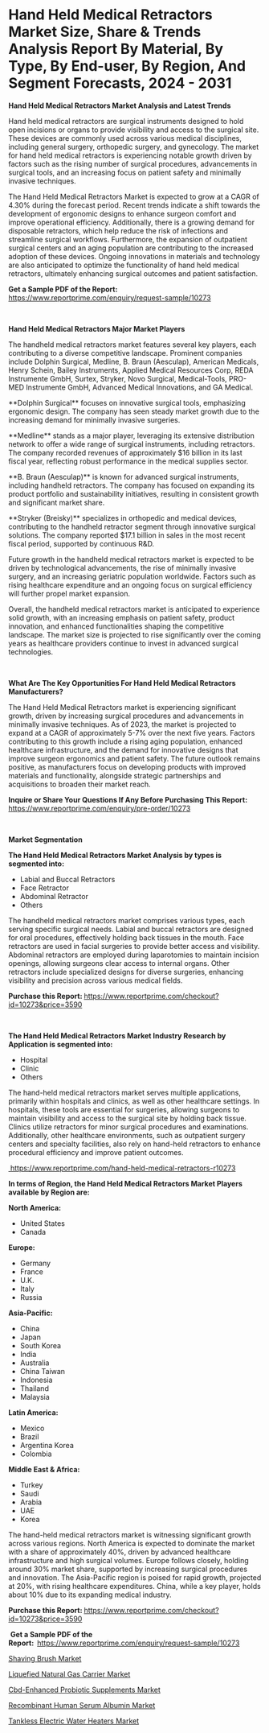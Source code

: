 <p><h1>Hand Held Medical Retractors Market Size, Share & Trends Analysis Report By Material, By Type, By End-user, By Region, And Segment Forecasts, 2024 - 2031</h1></p><p><strong>Hand Held Medical Retractors Market Analysis and Latest Trends</strong></p>
<p><p>Hand held medical retractors are surgical instruments designed to hold open incisions or organs to provide visibility and access to the surgical site. These devices are commonly used across various medical disciplines, including general surgery, orthopedic surgery, and gynecology. The market for hand held medical retractors is experiencing notable growth driven by factors such as the rising number of surgical procedures, advancements in surgical tools, and an increasing focus on patient safety and minimally invasive techniques.</p><p>The Hand Held Medical Retractors Market is expected to grow at a CAGR of 4.30% during the forecast period. Recent trends indicate a shift towards the development of ergonomic designs to enhance surgeon comfort and improve operational efficiency. Additionally, there is a growing demand for disposable retractors, which help reduce the risk of infections and streamline surgical workflows. Furthermore, the expansion of outpatient surgical centers and an aging population are contributing to the increased adoption of these devices. Ongoing innovations in materials and technology are also anticipated to optimize the functionality of hand held medical retractors, ultimately enhancing surgical outcomes and patient satisfaction.</p></p>
<p><strong>Get a Sample PDF of the Report:&nbsp;</strong> <a href="https://www.reportprime.com/enquiry/request-sample/10273">https://www.reportprime.com/enquiry/request-sample/10273</a></p>
<p>&nbsp;</p>
<p><strong>Hand Held Medical Retractors Major Market Players</strong></p>
<p><p>The handheld medical retractors market features several key players, each contributing to a diverse competitive landscape. Prominent companies include Dolphin Surgical, Medline, B. Braun (Aesculap), American Medicals, Henry Schein, Bailey Instruments, Applied Medical Resources Corp, REDA Instrumente GmbH, Surtex, Stryker, Novo Surgical, Medical-Tools, PRO-MED Instrumente GmbH, Advanced Medical Innovations, and GA Medical.</p><p>**Dolphin Surgical** focuses on innovative surgical tools, emphasizing ergonomic design. The company has seen steady market growth due to the increasing demand for minimally invasive surgeries.</p><p>**Medline** stands as a major player, leveraging its extensive distribution network to offer a wide range of surgical instruments, including retractors. The company recorded revenues of approximately $16 billion in its last fiscal year, reflecting robust performance in the medical supplies sector.</p><p>**B. Braun (Aesculap)** is known for advanced surgical instruments, including handheld retractors. The company has focused on expanding its product portfolio and sustainability initiatives, resulting in consistent growth and significant market share.</p><p>**Stryker (Breisky)** specializes in orthopedic and medical devices, contributing to the handheld retractor segment through innovative surgical solutions. The company reported $17.1 billion in sales in the most recent fiscal period, supported by continuous R&D.</p><p>Future growth in the handheld medical retractors market is expected to be driven by technological advancements, the rise of minimally invasive surgery, and an increasing geriatric population worldwide. Factors such as rising healthcare expenditure and an ongoing focus on surgical efficiency will further propel market expansion.</p><p>Overall, the handheld medical retractors market is anticipated to experience solid growth, with an increasing emphasis on patient safety, product innovation, and enhanced functionalities shaping the competitive landscape. The market size is projected to rise significantly over the coming years as healthcare providers continue to invest in advanced surgical technologies.</p></p>
<p>&nbsp;</p>
<p><strong>What Are The Key Opportunities For Hand Held Medical Retractors Manufacturers?</strong></p>
<p><p>The Hand Held Medical Retractors market is experiencing significant growth, driven by increasing surgical procedures and advancements in minimally invasive techniques. As of 2023, the market is projected to expand at a CAGR of approximately 5-7% over the next five years. Factors contributing to this growth include a rising aging population, enhanced healthcare infrastructure, and the demand for innovative designs that improve surgeon ergonomics and patient safety. The future outlook remains positive, as manufacturers focus on developing products with improved materials and functionality, alongside strategic partnerships and acquisitions to broaden their market reach.</p></p>
<p><strong>Inquire or Share Your Questions If Any Before Purchasing This Report:</strong> <a href="https://www.reportprime.com/enquiry/pre-order/10273">https://www.reportprime.com/enquiry/pre-order/10273</a></p>
<p>&nbsp;</p>
<p><strong>Market Segmentation</strong></p>
<p><strong>The Hand Held Medical Retractors Market Analysis by types is segmented into:</strong></p>
<p><ul><li>Labial and Buccal Retractors</li><li>Face Retractor</li><li>Abdominal Retractor</li><li>Others</li></ul></p>
<p><p>The handheld medical retractors market comprises various types, each serving specific surgical needs. Labial and buccal retractors are designed for oral procedures, effectively holding back tissues in the mouth. Face retractors are used in facial surgeries to provide better access and visibility. Abdominal retractors are employed during laparotomies to maintain incision openings, allowing surgeons clear access to internal organs. Other retractors include specialized designs for diverse surgeries, enhancing visibility and precision across various medical fields.</p></p>
<p><strong>Purchase this Report:&nbsp;</strong><a href="https://www.reportprime.com/checkout?id=10273&price=3590">https://www.reportprime.com/checkout?id=10273&price=3590</a></p>
<p>&nbsp;</p>
<p><strong>The Hand Held Medical Retractors Market Industry Research by Application is segmented into:</strong></p>
<p><ul><li>Hospital</li><li>Clinic</li><li>Others</li></ul></p>
<p><p>The hand-held medical retractors market serves multiple applications, primarily within hospitals and clinics, as well as other healthcare settings. In hospitals, these tools are essential for surgeries, allowing surgeons to maintain visibility and access to the surgical site by holding back tissue. Clinics utilize retractors for minor surgical procedures and examinations. Additionally, other healthcare environments, such as outpatient surgery centers and specialty facilities, also rely on hand-held retractors to enhance procedural efficiency and improve patient outcomes.</p></p>
<p><a href="https://www.reportprime.com/hand-held-medical-retractors-r10273">&nbsp;https://www.reportprime.com/hand-held-medical-retractors-r10273</a></p>
<p><strong>In terms of Region, the Hand Held Medical Retractors Market Players available by Region are:</strong></p>
<p>
    <p> <strong> North America: </strong>
        <ul>
            <li>United States</li>
            <li>Canada</li>
        </ul>
        </p> 
    <p> <strong> Europe: </strong>
        <ul>
            <li>Germany</li>
            <li>France</li>
            <li>U.K.</li>
            <li>Italy</li>
            <li>Russia</li>
        </ul>
        </p> 
    <p> <strong> Asia-Pacific: </strong>
        <ul>
            <li>China</li>
            <li>Japan</li>
            <li>South Korea</li>
            <li>India</li>
            <li>Australia</li>
            <li>China Taiwan</li>
            <li>Indonesia</li>
            <li>Thailand</li>
            <li>Malaysia</li>
        </ul>
        </p> 
    <p> <strong> Latin America: </strong>
        <ul>
            <li>Mexico</li>
            <li>Brazil</li>
            <li>Argentina Korea</li>
            <li>Colombia</li>
        </ul>
        </p> 
    <p> <strong> Middle East & Africa: </strong>
        <ul>
            <li>Turkey</li>
            <li>Saudi</li>
            <li>Arabia</li>
            <li>UAE</li>
            <li>Korea</li>
        </ul>
    </p>
    </p>
<p><p>The hand-held medical retractors market is witnessing significant growth across various regions. North America is expected to dominate the market with a share of approximately 40%, driven by advanced healthcare infrastructure and high surgical volumes. Europe follows closely, holding around 30% market share, supported by increasing surgical procedures and innovation. The Asia-Pacific region is poised for rapid growth, projected at 20%, with rising healthcare expenditures. China, while a key player, holds about 10% due to its expanding medical industry.</p></p>
<p><strong>Purchase this Report: </strong><a href="https://www.reportprime.com/checkout?id=10273&price=3590">https://www.reportprime.com/checkout?id=10273&price=3590</a></p>
<p>&nbsp;<strong>Get a Sample PDF of the Report:&nbsp;&nbsp;</strong><a href="https://www.reportprime.com/enquiry/request-sample/10273">https://www.reportprime.com/enquiry/request-sample/10273</a></p>
<p><strong></strong></p>
<p><p><a href="https://issuu.com/reportprime-2/docs/shaving-brush-market-size-2030.pptx_25046182621ef1">Shaving Brush Market</a></p><p><a href="https://medium.com/@kirstencharrison82024/the-comprehensive-liquefied-natural-gas-carrier-market-research-report-is-essential-for-934808452d6c?postPublishedType=initial">Liquefied Natural Gas Carrier Market</a></p><p><a href="https://medium.com/@kirstencharrison82024/the-global-cbd-enhanced-probiotic-supplements-market-is-at-the-forefront-of-innovation-driving-99db420ed68c">Cbd-Enhanced Probiotic Supplements Market</a></p><p><a href="https://www.linkedin.com/pulse/recombinant-human-serum-albumin-market-evolution-global-trends-rbege?trackingId=jIvA4oL8TBSTSv4C6isRyA%3D%3D">Recombinant Human Serum Albumin Market</a></p><p><a href="https://issuu.com/reportprime-2/docs/tankless-electric-water-heaters-mar_8a272a5d78e77b">Tankless Electric Water Heaters Market</a></p></p>